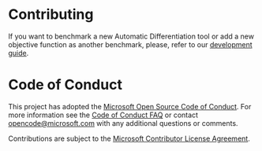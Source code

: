 # Contributing

If you want to benchmark a new Automatic Differentiation tool or add a new objective function as another benchmark, please, refer to our [development guide](docs/Development.md).

# Code of Conduct

This project has adopted the [Microsoft Open Source Code of Conduct](https://opensource.microsoft.com/codeofconduct/).
For more information see the [Code of Conduct FAQ](https://opensource.microsoft.com/codeofconduct/faq/)
or contact [opencode@microsoft.com](mailto:opencode@microsoft.com) with any additional questions or comments.

Contributions are subject to the [Microsoft Contributor License
Agreement](https://cla.opensource.microsoft.com/).